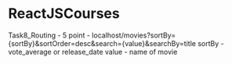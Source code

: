 # ReactJSCourses

Task8_Routing - 5 point - localhost/movies?sortBy={sortBy}&sortOrder=desc&search={value}&searchBy=title sortBy - vote_average or release_date value - name of movie